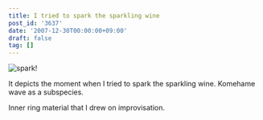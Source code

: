 ```yaml
---
title: I tried to spark the sparkling wine
post_id: '3637'
date: '2007-12-30T00:00:00+09:00'
draft: false
tag: []
---
```


![spark!](https://danmaq.com/image/illustrations/mono/2008/spark_s.jpg)

It depicts the moment when I tried to spark the sparkling wine. Komehame wave as a subspecies.

Inner ring material that I drew on improvisation.
